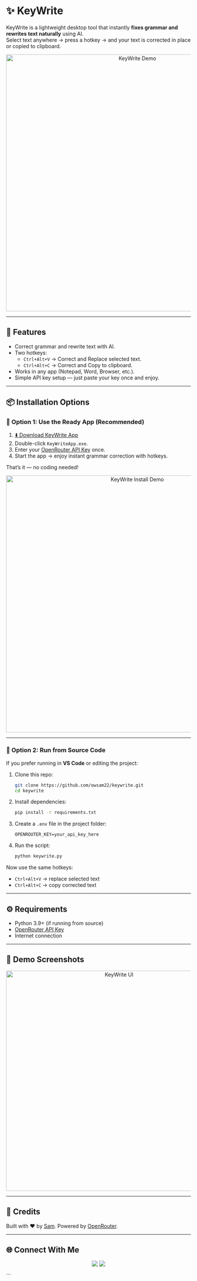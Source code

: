 
# ✨ KeyWrite

KeyWrite is a lightweight desktop tool that instantly **fixes grammar and rewrites text naturally** using AI.  
Select text anywhere → press a hotkey → and your text is corrected in place or copied to clipboard.  

<p align="center">
  <img src="https://media.giphy.com/media/v1.Y2lkPTc5MGI3NjExbWd5Z21wM3U0bWF2ZXFpZThzY3VrdXU4N3dsY3RzM3liYzBxNTFjeCZlcD12MV9pbnRlcm5hbF9naWZfYnlfaWQmY3Q9Zw/demo.gif" width="700" alt="KeyWrite Demo"/>
</p>

---

## 🚀 Features
- Correct grammar and rewrite text with AI.
- Two hotkeys:
  - `Ctrl+Alt+V` → Correct and Replace selected text.  
  - `Ctrl+Alt+C` → Correct and Copy to clipboard.  
- Works in any app (Notepad, Word, Browser, etc.).
- Simple API key setup — just paste your key once and enjoy.

---

## 📦 Installation Options

### 🔹 Option 1: Use the Ready App (Recommended)
1. [⬇️ Download KeyWrite App](https://example.com/KeyWriteApp.exe) 
2. Double-click `KeyWriteApp.exe`.  
3. Enter your [OpenRouter API Key](https://openrouter.ai/keys) once.  
4. Start the app → enjoy instant grammar correction with hotkeys.  

That’s it — no coding needed!

<p align="center">
  <img src="https://media.giphy.com/media/v1.Y2lkPTc5MGI3NjExYTh3ZG8zaHN5M3N4dXNxN3FvZW9mcmNwYXcyd2dqNm9xeHQzaTd2ayZlcD12MV9pbnRlcm5hbF9naWZfYnlfaWQmY3Q9Zw/demo-install.gif" width="700" alt="KeyWrite Install Demo"/>
</p>

---

### 🔹 Option 2: Run from Source Code
If you prefer running in **VS Code** or editing the project:  

1. Clone this repo:
   ```bash
   git clone https://github.com/owsam22/keywrite.git
   cd keywrite


2. Install dependencies:

   ```bash
   pip install -r requirements.txt
   ```

3. Create a `.env` file in the project folder:

   ```
   OPENROUTER_KEY=your_api_key_here
   ```

4. Run the script:

   ```bash
   python keywrite.py
   ```

Now use the same hotkeys:

* `Ctrl+Alt+V` → replace selected text
* `Ctrl+Alt+C` → copy corrected text

---

## ⚙️ Requirements

* Python 3.9+ (if running from source)
* [OpenRouter API Key](https://openrouter.ai/keys)
* Internet connection

---

## 📸 Demo Screenshots

<p align="center">
  <img src="assets/ui.png" width="600" alt="KeyWrite UI"/>
</p>

---

## 🙌 Credits

Built with ❤️ by [Sam](https://github.com/owsam22).
Powered by [OpenRouter](https://openrouter.ai/).

---

## 🌐 Connect With Me

<p align="center">
  <a href="https://github.com/owsam22"><img src="https://img.shields.io/badge/GitHub-181717?style=for-the-badge&logo=github&logoColor=white"/></a>
  <a href="https://www.linkedin.com/in/samarpan22/"><img src="https://img.shields.io/badge/LinkedIn-0A66C2?style=for-the-badge&logo=linkedin&logoColor=white"/></a>
</p>
```



